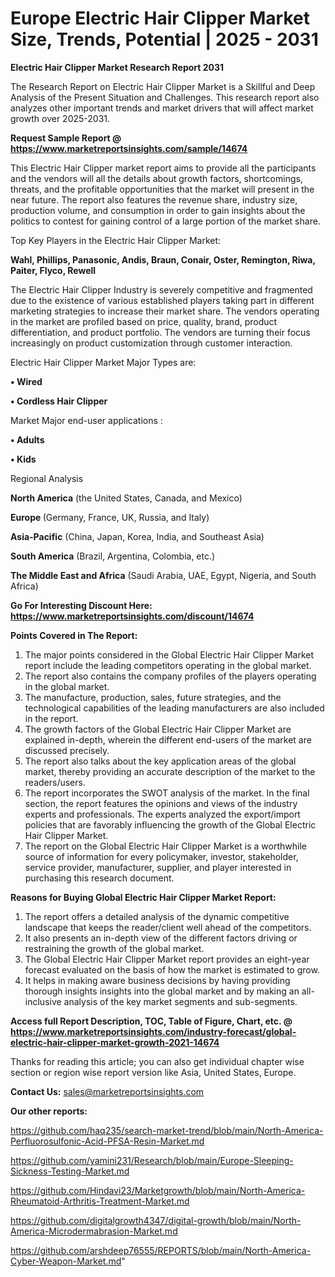  # Europe Electric Hair Clipper Market Size, Trends, Potential | 2025 - 2031

<strong>Electric Hair Clipper Market Research Report 2031</strong>

The Research Report on Electric Hair Clipper Market is a Skillful and Deep Analysis of the Present Situation and Challenges. This research report also analyzes other important trends and market drivers that will affect market growth over 2025-2031.

<strong>Request Sample Report @ <a href=https://www.marketreportsinsights.com/sample/14674>https://www.marketreportsinsights.com/sample/14674</a></strong>

This Electric Hair Clipper market report aims to provide all the participants and the vendors will all the details about growth factors, shortcomings, threats, and the profitable opportunities that the market will present in the near future. The report also features the revenue share, industry size, production volume, and consumption in order to gain insights about the politics to contest for gaining control of a large portion of the market share.

Top Key Players in the Electric Hair Clipper Market:

<strong>Wahl, Phillips, Panasonic, Andis, Braun, Conair, Oster, Remington, Riwa, Paiter, Flyco, Rewell</strong>

The Electric Hair Clipper Industry is severely competitive and fragmented due to the existence of various established players taking part in different marketing strategies to increase their market share. The vendors operating in the market are profiled based on price, quality, brand, product differentiation, and product portfolio. The vendors are turning their focus increasingly on product customization through customer interaction.

Electric Hair Clipper Market Major Types are:

<strong>• Wired

• Cordless Hair Clipper</strong>

Market Major end-user applications :

<strong>• Adults

• Kids</strong>

Regional Analysis

</u><strong><b>North America</b></strong> (the United States, Canada, and Mexico)

<strong><b>Europe </b></strong>(Germany, France, UK, Russia, and Italy)

<strong><b>Asia-Pacific</b></strong> (China, Japan, Korea, India, and Southeast Asia)

<strong><b>South America</b></strong> (Brazil, Argentina, Colombia, etc.)

<strong><b>The Middle East and Africa</b></strong> (Saudi Arabia, UAE, Egypt, Nigeria, and South Africa)

<strong>Go For Interesting Discount Here: <a href=https://www.marketreportsinsights.com/discount/14674>https://www.marketreportsinsights.com/discount/14674</a></strong>

<strong>Points Covered in The Report:</strong>
<ol>
  <li>The major points considered in the Global Electric Hair Clipper Market report include the leading competitors operating in the global market.</li>
  <li>The report also contains the company profiles of the players operating in the global market.</li>
  <li>The manufacture, production, sales, future strategies, and the technological capabilities of the leading manufacturers are also included in the report.</li>
  <li>The growth factors of the Global Electric Hair Clipper Market are explained in-depth, wherein the different end-users of the market are discussed precisely.</li>
  <li>The report also talks about the key application areas of the global market, thereby providing an accurate description of the market to the readers/users.</li>
  <li>The report incorporates the SWOT analysis of the market. In the final section, the report features the opinions and views of the industry experts and professionals. The experts analyzed the export/import policies that are favorably influencing the growth of the Global Electric Hair Clipper Market.</li>
  <li>The report on the Global Electric Hair Clipper Market is a worthwhile source of information for every policymaker, investor, stakeholder, service provider, manufacturer, supplier, and player interested in purchasing this research document.</li>
</ol>
<strong>Reasons for Buying Global Electric Hair Clipper Market Report:</strong>

<ol>
  <li>The report offers a detailed analysis of the dynamic competitive landscape that keeps the reader/client well ahead of the competitors.</li>
  <li>It also presents an in-depth view of the different factors driving or restraining the growth of the global market.</li>
  <li>The Global Electric Hair Clipper Market report provides an eight-year forecast evaluated on the basis of how the market is estimated to grow.</li>
  <li>It helps in making aware business decisions by having providing thorough insights insights into the global market and by making an all-inclusive analysis of the key market segments and sub-segments.</li>
</ol>
<strong>Access full Report Description, TOC, Table of Figure, Chart, etc. @ <a href=https://www.marketreportsinsights.com/industry-forecast/global-electric-hair-clipper-market-growth-2021-14674>https://www.marketreportsinsights.com/industry-forecast/global-electric-hair-clipper-market-growth-2021-14674</a></strong>


Thanks for reading this article; you can also get individual chapter wise section or region wise report version like Asia, United States, Europe.

<strong>Contact Us:</strong>
sales@marketreportsinsights.com

<strong>Our other reports:</strong>

<a href=https://github.com/haq235/search-market-trend/blob/main/North-America-Perfluorosulfonic-Acid-PFSA-Resin-Market.md>https://github.com/haq235/search-market-trend/blob/main/North-America-Perfluorosulfonic-Acid-PFSA-Resin-Market.md</a>

<a href=https://github.com/yamini231/Research/blob/main/Europe-Sleeping-Sickness-Testing-Market.md>https://github.com/yamini231/Research/blob/main/Europe-Sleeping-Sickness-Testing-Market.md</a>

<a href=https://github.com/Hindavi23/Marketgrowth/blob/main/North-America-Rheumatoid-Arthritis-Treatment-Market.md>https://github.com/Hindavi23/Marketgrowth/blob/main/North-America-Rheumatoid-Arthritis-Treatment-Market.md</a>

<a href=https://github.com/digitalgrowth4347/digital-growth/blob/main/North-America-Microdermabrasion-Market.md>https://github.com/digitalgrowth4347/digital-growth/blob/main/North-America-Microdermabrasion-Market.md</a>

<a href=https://github.com/arshdeep76555/REPORTS/blob/main/North-America-Cyber-Weapon-Market.md>https://github.com/arshdeep76555/REPORTS/blob/main/North-America-Cyber-Weapon-Market.md</a>"
